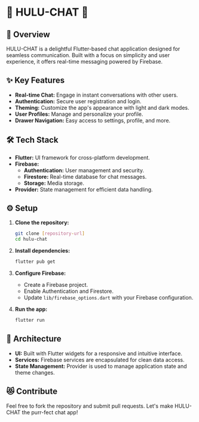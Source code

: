 # 🐾 HULU-CHAT 🐾

## 🚀 Overview

HULU-CHAT is a delightful Flutter-based chat application designed for seamless communication. Built with a focus on simplicity and user experience, it offers real-time messaging powered by Firebase.

## ✨ Key Features

*   **Real-time Chat:** Engage in instant conversations with other users.
*   **Authentication:** Secure user registration and login.
*   **Theming:** Customize the app's appearance with light and dark modes.
*   **User Profiles:** Manage and personalize your profile.
*   **Drawer Navigation:** Easy access to settings, profile, and more.

## 🛠️ Tech Stack

*   **Flutter:** UI framework for cross-platform development.
*   **Firebase:**
    *   **Authentication:** User management and security.
    *   **Firestore:** Real-time database for chat messages.
    *   **Storage:** Media storage.
*   **Provider:** State management for efficient data handling.

## ⚙️ Setup

1.  **Clone the repository:**

    ```bash
    git clone [repository-url]
    cd hulu-chat
    ```

2.  **Install dependencies:**

    ```bash
    flutter pub get
    ```

3.  **Configure Firebase:**

    *   Create a Firebase project.
    *   Enable Authentication and Firestore.
    *   Update `lib/firebase_options.dart` with your Firebase configuration.

4.  **Run the app:**

    ```bash
    flutter run
    ```

## 🎨 Architecture

*   **UI:** Built with Flutter widgets for a responsive and intuitive interface.
*   **Services:** Firebase services are encapsulated for clean data access.
*   **State Management:** Provider is used to manage application state and theme changes.


## 😻 Contribute

Feel free to fork the repository and submit pull requests. Let's make HULU-CHAT the purr-fect chat app!